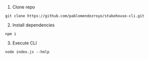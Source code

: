 1. Clone repo

```
git clone https://github.com/pablomendezroyo/stakehouse-cli.git
```

2. Install dependencies

```
npm i
```

3. Execute CLI

```
node index.js --help
```
